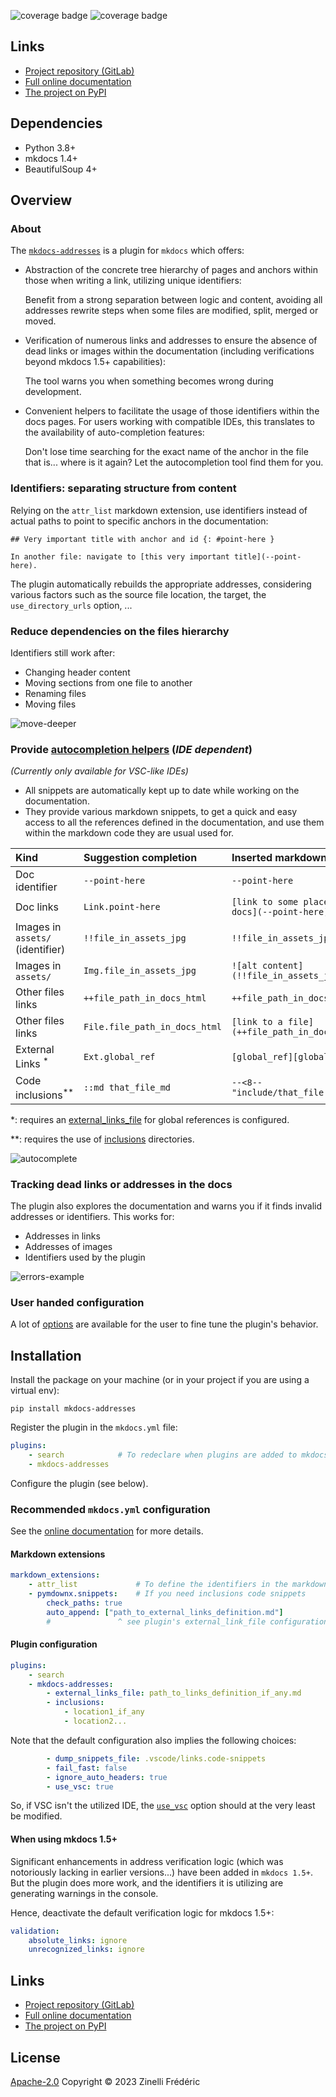 
![coverage badge](https://gitlab.com/frederic.zinelli/mkdocs-addresses/badges/main/pipeline.svg) ![coverage badge](https://gitlab.com/frederic.zinelli/mkdocs-addresses/badges/main/coverage.svg)


## Links

* [Project repository (GitLab)](https://gitlab.com/frederic.zinelli/mkdocs-addresses)
* [Full online documentation](http://frederic.zinelli.gitlab.io/mkdocs-addresses/)
* [The project on PyPI](https://pypi.org/project/mkdocs-addresses/)



## Dependencies

* Python 3.8+
* mkdocs 1.4+
* BeautifulSoup 4+



## Overview

### About

The [`mkdocs-addresses`](https://pypi.org/project/mkdocs-addresses/) is a plugin for `mkdocs` which offers:

* Abstraction of the concrete tree hierarchy of pages and anchors within those when writing a link, utilizing unique identifiers:

    Benefit from a strong separation between logic and content, avoiding all addresses rewrite steps when some files are modified, split, merged or moved.
    <br>

* Verification of numerous links and addresses to ensure the absence of dead links or images within the documentation (including verifications beyond mkdocs 1.5+ capabilities):

    The tool warns you when something becomes wrong during development.
    <br>

* Convenient helpers to facilitate the usage of those identifiers within the docs pages. For users working with compatible IDEs, this translates to the availability of auto-completion features:

    Don't lose time searching for the exact name of the anchor in the file that is... where is it again? Let the autocompletion tool find them for you.
    <br>



### Identifiers: separating structure from content

Relying on the `attr_list` markdown extension, use identifiers instead of actual paths to point to specific anchors in the documentation:

```code
## Very important title with anchor and id {: #point-here }
```

```code
In another file: navigate to [this very important title](--point-here).
```

The plugin automatically rebuilds the appropriate addresses, considering various factors such as the source file  location, the target, the `use_directory_urls` option, ...


### Reduce dependencies on the files hierarchy

Identifiers still work after:
- Changing header content
- Moving sections from one file to another
- Renaming files
- Moving files

![move-deeper](http://frederic.zinelli.gitlab.io/mkdocs-addresses/assets/move-deeper.png)


### Provide [autocompletion helpers](http://frederic.zinelli.gitlab.io/mkdocs-addresses/autocompletion/) (_IDE dependent_)

_(Currently only available for VSC-like IDEs)_

* All snippets are automatically kept up to date while working on the documentation.
* They provide various markdown snippets, to get a quick and easy access to all the references defined in the documentation, and use them within the markdown code they are usual used for.

| Kind | Suggestion completion | Inserted markdown |
|:-|:-|:-|
| Doc identifier | `--point-here` | `--point-here` |
| Doc links | `Link.point-here` | `[link to some place in the docs](--point-here)` |
| Images in `assets/` (identifier) | `!!file_in_assets_jpg` | `!!file_in_assets_jpg` |
| Images in `assets/` | `Img.file_in_assets_jpg` | `![alt content](!!file_in_assets_jpg)` |
| Other files links | `++file_path_in_docs_html` | `++file_path_in_docs_html` |
| Other files links | `File.file_path_in_docs_html` | `[link to a file](++file_path_in_docs_html)` |
| External Links <sup>\*</sup> | `Ext.global_ref` | `[global_ref][global_ref]` |
| Code inclusions<sup>\*\*</sup> | `::md that_file_md` | `--<8-- "include/that_file.md"` |


\*: requires an [external_links_file](http://frederic.zinelli.gitlab.io/mkdocs-addresses/configuration/#mkdocs_addresses.config_plugin.PluginOptions.external_links_file) for global references is configured.

\*\*: requires the use of [inclusions](http://frederic.zinelli.gitlab.io/mkdocs-addresses/configuration/#mkdocs_addresses.config_plugin.PluginOptions.inclusions) directories.


![autocomplete](docs/assets/auto-completion-point-here.png)



### Tracking dead links or addresses in the docs

The plugin also explores the documentation and warns you if it finds invalid addresses or identifiers. This works for:

- Addresses in links
- Addresses of images
- Identifiers used by the plugin

![errors-example](http://frederic.zinelli.gitlab.io/mkdocs-addresses/assets/errors-summary.png)


### User handed configuration

A lot of [options](http://frederic.zinelli.gitlab.io/mkdocs-addresses/configuration/) are available for the user to fine tune the plugin's behavior.





## Installation

Install the package on your machine (or in your project if you are using a virtual env):

```
pip install mkdocs-addresses
```

Register the plugin in the `mkdocs.yml` file:

```yaml
plugins:
    - search            # To redeclare when plugins are added to mkdocs.yml
    - mkdocs-addresses
```

Configure the plugin (see below).




### Recommended `mkdocs.yml` configuration

See the [online documentation](http://frederic.zinelli.gitlab.io/mkdocs-addresses/#installation) for more details.

#### Markdown extensions

```yaml
markdown_extensions:
    - attr_list             # To define the identifiers in the markdown content
    - pymdownx.snippets:    # If you need inclusions code snippets
        check_paths: true
        auto_append: ["path_to_external_links_definition.md"]
        #               ^ see plugin's external_link_file configuration
```

#### Plugin configuration

```yaml
plugins:
    - search
    - mkdocs-addresses:
        - external_links_file: path_to_links_definition_if_any.md
        - inclusions:
            - location1_if_any
            - location2...
```

Note that the default configuration also implies the following choices:

```yaml
        - dump_snippets_file: .vscode/links.code-snippets
        - fail_fast: false
        - ignore_auto_headers: true
        - use_vsc: true
```
So, if VSC isn't the utilized IDE, the [`use_vsc`](http://frederic.zinelli.gitlab.io/mkdocs-addresses/configuration/#mkdocs_addresses.config_plugin.PluginOptions.use_vsc) option should at the very least be modified.


#### When using mkdocs 1.5+

Significant enhancements in address verification logic (which was notoriously lacking in earlier versions...) have been added in `mkdocs 1.5+`. But the plugin does more work, and the identifiers it is utilizing are generating warnings in the console.

Hence, deactivate the default verification logic for mkdocs 1.5+:

```yaml
validation:
    absolute_links: ignore
    unrecognized_links: ignore
```


## Links

* [Project repository (GitLab)](https://gitlab.com/frederic.zinelli/mkdocs-addresses)
* [Full online documentation](http://frederic.zinelli.gitlab.io/mkdocs-addresses/)
* [The project on PyPI](https://pypi.org/project/mkdocs-addresses/)


## License

[Apache-2.0](https://www.tldrlegal.com/license/apache-license-2-0-apache-2-0)
Copyright © 2023 Zinelli Frédéric